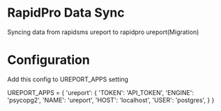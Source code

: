 RapidPro Data Sync
===================

Syncing data from rapidsms ureport to rapidpro ureport(Migration) 

Configuration
=============

Add this config to UREPORT_APPS setting

UREPORT_APPS = {
    'ureport': {
         'TOKEN': 'API_TOKEN',
         'ENGINE': 'psycopg2',
         'NAME': 'ureport',
         'HOST': 'localhost',
         'USER': 'postgres',
    }
}

